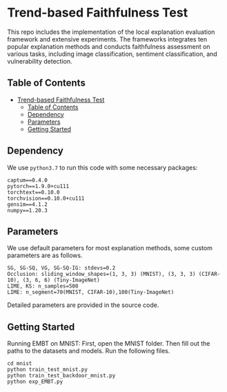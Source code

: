 # Trend-based Faithfulness Test

This repo includes the implementation of the local explanation evaluation framework and extensive experiments. The frameworks integrates ten popular explanation methods and conducts faithfulness assessment on various tasks, including image classification, sentiment classification, and vulnerability detection. 

## Table of Contents

- [Trend-based Faithfulness Test](#trend-based-faithfulness-test)
  - [Table of Contents](#table-of-contents)
  - [Dependency](#dependency)
  - [Parameters](#parameters)
  - [Getting Started](#getting-started)

## Dependency

We use `python3.7` to run this code with some necessary packages:

```text
captum==0.4.0
pytorch==1.9.0+cu111
torchtext==0.10.0
torchvision==0.10.0+cu111
gensim==4.1.2
numpy==1.20.3
```

## Parameters
We use default parameters for most explanation methods, some custom parameters are as follows. 

```text
SG, SG-SQ, VG, SG-SQ-IG: stdevs=0.2
Occlusion: sliding_window_shapes=(1, 3, 3) (MNIST), (3, 3, 3) (CIFAR-10), (3, 6, 6) (Tiny-ImageNet)
LIME, KS: n_samples=500
LIME: n_segment=70(MNIST, CIFAR-10),100(Tiny-ImageNet)
```
Detailed parameters are provided in the source code.

## Getting Started

Running EMBT on MNIST: First, open the MNIST folder. Then fill out the paths to the datasets and models. Run the following files.

```text
cd mnist
python train_test_mnist.py
python train_test_backdoor_mnist.py
python exp_EMBT.py
```

